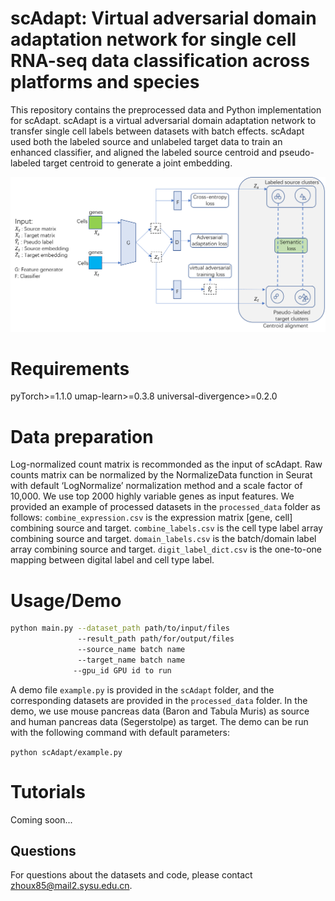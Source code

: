 # scAdapt: Virtual adversarial domain adaptation network for single cell RNA-seq data classification across platforms and species
This repository contains the preprocessed data and Python implementation for scAdapt. scAdapt is a virtual adversarial domain adaptation network to transfer single cell labels between datasets with batch effects. scAdapt used both the labeled source and unlabeled target data to train an enhanced classifier, and aligned the labeled source centroid and pseudo-labeled target centroid to generate a joint embedding.

<p align="center">
    <img src="scAdapt/model.png" width="638">
</p>

# Requirements

pyTorch>=1.1.0
umap-learn>=0.3.8
universal-divergence>=0.2.0

# Data preparation

Log-normalized count matrix is recommonded as the input of scAdapt. Raw counts matrix can be normalized by the NormalizeData function in Seurat with default ‘LogNormalize’ normalization method and a scale factor of 10,000. We use top 2000 highly variable genes as input features. We provided an example of processed datasets in the `processed_data` folder as follows:
`combine_expression.csv` is the expression matrix [gene, cell] combining source and target.
`combine_labels.csv` is the cell type label array combining source and target.
`domain_labels.csv` is the batch/domain label array combining source and target.
`digit_label_dict.csv` is the one-to-one mapping between digital label and cell type label.

# Usage/Demo

```bash
python main.py --dataset_path path/to/input/files
               --result_path path/for/output/files
               --source_name batch name
               --target_name batch name
			  --gpu_id GPU id to run
```

A demo file `example.py` is provided in the `scAdapt` folder, and the corresponding datasets are provided in the `processed_data` folder. In the demo, we use mouse pancreas data (Baron and Tabula Muris) as source and human pancreas data (Segerstolpe) as target. The demo can be run with the following command with default parameters:

`python scAdapt/example.py`

# Tutorials

Coming soon...

## Questions

For questions about the datasets and code, please contact [zhoux85@mail2.sysu.edu.cn](mailto:zhoux85@mail2.sysu.edu.cn). 


